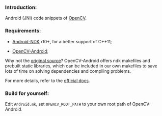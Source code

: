 ### Introduction:

Android (JNI) code snippets of [OpenCV][1].

### Requirements:

* [Android-NDK][2] r10+, for a better support of C++11;

* [OpenCV-Android][3];

Why not the [original source][4]? OpenCV-Android offers ndk makefiles and prebuilt static libraries, which can be included in our own makefiles to save lots of time on solving dependencies and compiling problems.

For more details, refer to the [official docs][5].

### Build for yourself:

Edit `Android.mk`, set `OPENCV_ROOT_PATH` to your own root path of OpenCV-Android.

[1]: http://opencv.org/
[2]: http://developer.android.com/tools/sdk/ndk/index.html
[3]: http://sourceforge.net/projects/opencvlibrary/files/opencv-android/
[4]: https://github.com/Itseez/opencv
[5]: http://docs.opencv.org/2.4/doc/tutorials/introduction/android_binary_package/dev_with_OCV_on_Android.html
